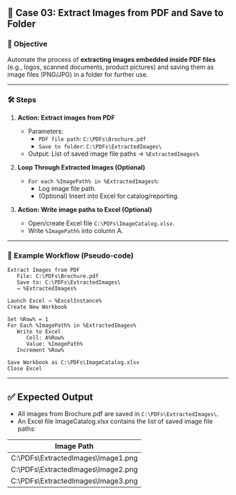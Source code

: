 ## 🔹 Case 03: Extract Images from PDF and Save to Folder

### 🎯 Objective
Automate the process of **extracting images embedded inside PDF files** (e.g., logos, scanned documents, product pictures) and saving them as image files (PNG/JPG) in a folder for further use.

---

### 🛠️ Steps

1. **Action: Extract images from PDF**
   - Parameters:
     - `PDF file path`: `C:\PDFs\Brochure.pdf`
     - `Save to folder`: `C:\PDFs\ExtractedImages\`
   - Output: List of saved image file paths → `%ExtractedImages%`

2. **Loop Through Extracted Images (Optional)**
   - `For each %ImagePath% in %ExtractedImages%`:
     - Log image file path.
     - (Optional) Insert into Excel for catalog/reporting.

3. **Action: Write image paths to Excel (Optional)**
   - Open/create Excel file `C:\PDFs\ImageCatalog.xlsx`.
   - Write `%ImagePath%` into column A.

---

### 📂 Example Workflow (Pseudo-code)
```plaintext
Extract Images from PDF
   File: C:\PDFs\Brochure.pdf
   Save to: C:\PDFs\ExtractedImages\
   → %ExtractedImages%

Launch Excel → %ExcelInstance%
Create New Workbook

Set %Row% = 1
For Each %ImagePath% in %ExtractedImages%
   Write to Excel
      Cell: A%Row%
      Value: %ImagePath%
   Increment %Row%

Save Workbook as C:\PDFs\ImageCatalog.xlsx
Close Excel
```

---

## ✅ Expected Output
- All images from Brochure.pdf are saved in `C:\PDFs\ExtractedImages\`.
- An Excel file ImageCatalog.xlsx contains the list of saved image file paths:

| Image Path                         |
| ---------------------------------- |
| C:\PDFs\ExtractedImages\Image1.png |
| C:\PDFs\ExtractedImages\Image2.png |
| C:\PDFs\ExtractedImages\Image3.png |

